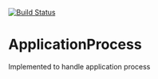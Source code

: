 [![Build Status](https://dev.azure.com/mohsenes/app-process/_apis/build/status/Mohsen-Esmaeili.app-process?branchName=main)](https://dev.azure.com/mohsenes/app-process/_build/latest?definitionId=4&branchName=main)

# ApplicationProcess
Implemented to handle application process
